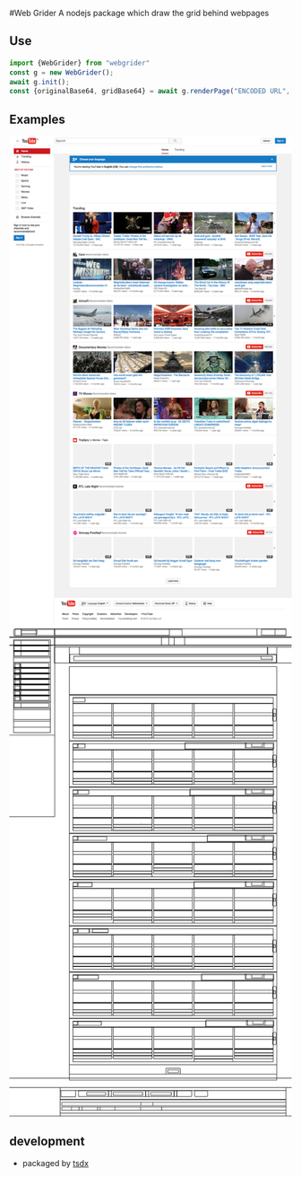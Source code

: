 #Web Grider 
A nodejs package which draw the grid behind webpages

## Use
```typescript
import {WebGrider} from "webgrider"
const g = new WebGrider();
await g.init();
const {originalBase64, gridBase64} = await g.renderPage("ENCODED URL", opts);
```

## Examples
![youtube-homepage](examples/1475803206342-normal.png?raw=true "youtube homepage | normal view")
![youtube-homepage](examples/1475803206342-grid.png?raw=true "youtube homepage | grid view")


## development
- packaged by [tsdx](https://github.com/jaredpalmer/tsdx)
